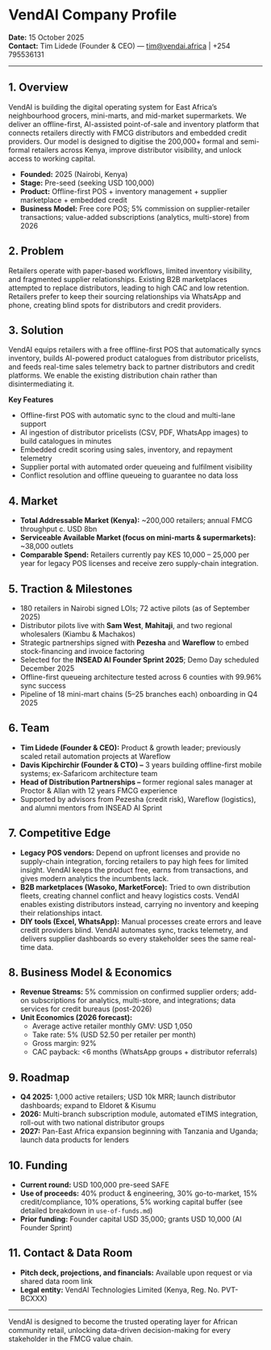 # VendAI Company Profile

**Date:** 15 October 2025  
**Contact:** Tim Lidede (Founder & CEO) — tim@vendai.africa | +254 795536131

---

## 1. Overview

VendAI is building the digital operating system for East Africa’s neighbourhood grocers, mini-marts, and mid-market supermarkets. We deliver an offline-first, AI-assisted point-of-sale and inventory platform that connects retailers directly with FMCG distributors and embedded credit providers. Our model is designed to digitise the 200,000+ formal and semi-formal retailers across Kenya, improve distributor visibility, and unlock access to working capital.

- **Founded:** 2025 (Nairobi, Kenya)
- **Stage:** Pre-seed (seeking USD 100,000)
- **Product:** Offline-first POS + inventory management + supplier marketplace + embedded credit
- **Business Model:** Free core POS; 5% commission on supplier-retailer transactions; value-added subscriptions (analytics, multi-store) from 2026

## 2. Problem

Retailers operate with paper-based workflows, limited inventory visibility, and fragmented supplier relationships. Existing B2B marketplaces attempted to replace distributors, leading to high CAC and low retention. Retailers prefer to keep their sourcing relationships via WhatsApp and phone, creating blind spots for distributors and credit providers.

## 3. Solution

VendAI equips retailers with a free offline-first POS that automatically syncs inventory, builds AI-powered product catalogues from distributor pricelists, and feeds real-time sales telemetry back to partner distributors and credit platforms. We enable the existing distribution chain rather than disintermediating it.

**Key Features**
- Offline-first POS with automatic sync to the cloud and multi-lane support
- AI ingestion of distributor pricelists (CSV, PDF, WhatsApp images) to build catalogues in minutes
- Embedded credit scoring using sales, inventory, and repayment telemetry
- Supplier portal with automated order queueing and fulfilment visibility
- Conflict resolution and offline queueing to guarantee no data loss

## 4. Market

- **Total Addressable Market (Kenya):** ~200,000 retailers; annual FMCG throughput c. USD 8bn
- **Serviceable Available Market (focus on mini-marts & supermarkets):** ~38,000 outlets
- **Comparable Spend:** Retailers currently pay KES 10,000 – 25,000 per year for legacy POS licenses and receive zero supply-chain integration.

## 5. Traction & Milestones

- 180 retailers in Nairobi signed LOIs; 72 active pilots (as of September 2025)
- Distributor pilots live with **Sam West**, **Mahitaji**, and two regional wholesalers (Kiambu & Machakos)
- Strategic partnerships signed with **Pezesha** and **Wareflow** to embed stock-financing and invoice factoring
- Selected for the **INSEAD AI Founder Sprint 2025**; Demo Day scheduled December 2025
- Offline-first queueing architecture tested across 6 counties with 99.96% sync success
- Pipeline of 18 mini-mart chains (5–25 branches each) onboarding in Q4 2025

## 6. Team

- **Tim Lidede (Founder & CEO):** Product & growth leader; previously scaled retail automation projects at Wareflow
- **Davis Kipchirchir (Founder & CTO) –** 3 years building offline-first mobile systems; ex-Safaricom architecture team
- **Head of Distribution Partnerships –** former regional sales manager at Proctor & Allan with 12 years FMCG experience
- Supported by advisors from Pezesha (credit risk), Wareflow (logistics), and alumni mentors from INSEAD AI Sprint

## 7. Competitive Edge

- **Legacy POS vendors:** Depend on upfront licenses and provide no supply-chain integration, forcing retailers to pay high fees for limited insight. VendAI keeps the product free, earns from transactions, and gives modern analytics the incumbents lack.
- **B2B marketplaces (Wasoko, MarketForce):** Tried to own distribution fleets, creating channel conflict and heavy logistics costs. VendAI enables existing distributors instead, carrying no inventory and keeping their relationships intact.
- **DIY tools (Excel, WhatsApp):** Manual processes create errors and leave credit providers blind. VendAI automates sync, tracks telemetry, and delivers supplier dashboards so every stakeholder sees the same real-time data.

## 8. Business Model & Economics

- **Revenue Streams:** 5% commission on confirmed supplier orders; add-on subscriptions for analytics, multi-store, and integrations; data services for credit bureaus (post-2026)
- **Unit Economics (2026 forecast):**
  - Average active retailer monthly GMV: USD 1,050
  - Take rate: 5% (USD 52.50 per retailer per month)
  - Gross margin: 92%
  - CAC payback: <6 months (WhatsApp groups + distributor referrals)

## 9. Roadmap

- **Q4 2025:** 1,000 active retailers; USD 10k MRR; launch distributor dashboards; expand to Eldoret & Kisumu
- **2026:** Multi-branch subscription module, automated eTIMS integration, roll-out with two national distributor groups
- **2027:** Pan-East Africa expansion beginning with Tanzania and Uganda; launch data products for lenders

## 10. Funding

- **Current round:** USD 100,000 pre-seed SAFE
- **Use of proceeds:** 40% product & engineering, 30% go-to-market, 15% credit/compliance, 10% operations, 5% working capital buffer (see detailed breakdown in `use-of-funds.md`)
- **Prior funding:** Founder capital USD 35,000; grants USD 10,000 (AI Founder Sprint)

## 11. Contact & Data Room

- **Pitch deck, projections, and financials:** Available upon request or via shared data room link
- **Legal entity:** VendAI Technologies Limited (Kenya, Reg. No. PVT-BCXXX)

---

VendAI is designed to become the trusted operating layer for African community retail, unlocking data-driven decision-making for every stakeholder in the FMCG value chain.
